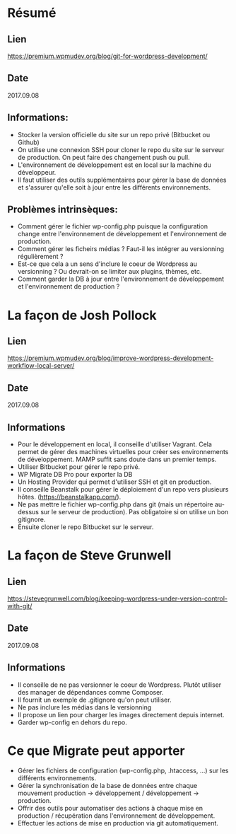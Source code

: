 # Résumé

## Lien
https://premium.wpmudev.org/blog/git-for-wordpress-development/
	
## Date 
2017.09.08
	
## Informations:
- Stocker la version officielle du site sur un repo privé (Bitbucket ou Github)
- On utilise une connexion SSH pour cloner le repo du site sur le serveur
de production. On peut faire des changement push ou pull. 
- L'environnement de développement est en local sur la machine du développeur.
- Il faut utiliser des outils supplémentaires pour gérer la base de données et s'assurer qu'elle soit à jour entre les différents environnements.

	
## Problèmes intrinsèques:
- Comment gérer le fichier wp-config.php puisque la configuration change entre l'environnement de développement et l'environnement de production.
- Comment gérer les ficheirs médias ? Faut-il les intégrer au versionning régulièrement ?
- Est-ce que cela a un sens d'inclure le coeur de Wordpress au versionning ? Ou devrait-on se limiter aux plugins, thèmes, etc.
- Comment garder la DB à jour entre l'environnement de développement et  l'environnement de production ? 


# La façon de Josh Pollock
## Lien
https://premium.wpmudev.org/blog/improve-wordpress-development-workflow-local-server/

## Date
2017.09.08

## Informations
- Pour le développement en local, il conseille d'utiliser Vagrant. Cela permet de gérer des machines virtuelles pour créer ses environnements de développement. MAMP suffit sans doute dans un premier temps. 
- Utiliser Bitbucket pour gérer le repo privé.
- WP Migrate DB Pro pour exporter la DB
- Un Hosting Provider qui permet d'utiliser SSH et git en production.
- Il conseille Beanstalk pour gérer le déploiement d'un repo vers plusieurs hôtes. (https://beanstalkapp.com/).
- Ne pas mettre le fichier wp-config.php dans git (mais un répertoire au-dessus sur le serveur de production). Pas obligatoire si on utilise un bon gitignore.
- Ensuite cloner le repo Bitbucket sur le serveur.


# La façon de Steve Grunwell
## Lien
https://stevegrunwell.com/blog/keeping-wordpress-under-version-control-with-git/

## Date
2017.09.08

## Informations
- Il conseille de ne pas versionner le coeur de Wordpress. Plutôt utiliser des manager de dépendances comme Composer.
- Il fournit un exemple de .gitignore qu'on peut utiliser.
- Ne pas inclure les médias dans le versionning
- Il propose un lien pour charger les images directement depuis internet.
- Garder wp-config en dehors du repo.

# Ce que Migrate peut apporter

- Gérer les fichiers de configuration (wp-config.php, .htaccess, ...) sur les différents environnements. 
- Gérer la synchronisation de la base de données entre chaque mouvement production -> développement / développement -> production.
- Offrir des outils pour automatiser des actions à chaque mise en production / récupération dans l'environnement de développement.
- Effectuer les actions de mise en production via git automatiquement.















